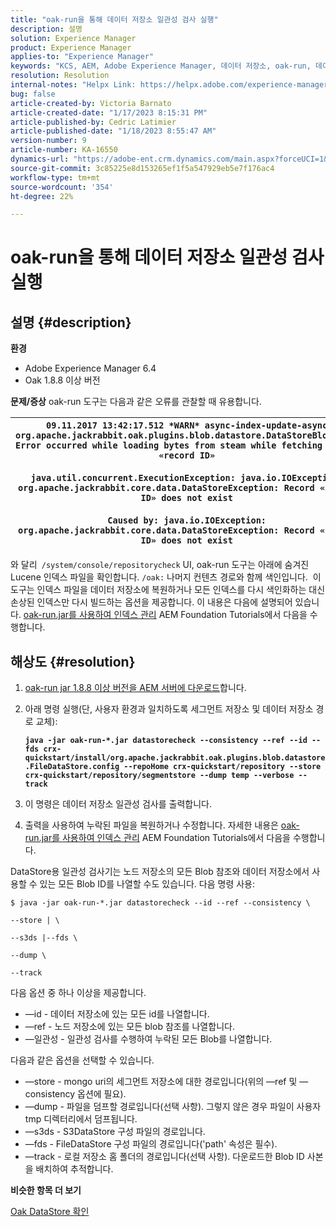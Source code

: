 ```yaml
---
title: "oak-run을 통해 데이터 저장소 일관성 검사 실행"
description: 설명
solution: Experience Manager
product: Experience Manager
applies-to: "Experience Manager"
keywords: "KCS, AEM, Adobe Experience Manager, 데이터 저장소, oak-run, 데이터 저장소 일관성 검사"
resolution: Resolution
internal-notes: "Helpx Link: https://helpx.adobe.com/experience-manager/kb/How-to-run-a-datastore-consistency-check-via-oak-run-AEM.html"
bug: false
article-created-by: Victoria Barnato
article-created-date: "1/17/2023 8:15:31 PM"
article-published-by: Cedric Latimier
article-published-date: "1/18/2023 8:55:47 AM"
version-number: 9
article-number: KA-16550
dynamics-url: "https://adobe-ent.crm.dynamics.com/main.aspx?forceUCI=1&pagetype=entityrecord&etn=knowledgearticle&id=a94403af-a396-ed11-aad1-6045bd006079"
source-git-commit: 3c85225e8d153265ef1f5a547929eb5e7f176ac4
workflow-type: tm+mt
source-wordcount: '354'
ht-degree: 22%

---
```


# oak-run을 통해 데이터 저장소 일관성 검사 실행

## 설명 {#description}

<b>환경</b>
- Adobe Experience Manager 6.4
- Oak 1.8.8 이상 버전



<b>문제/증상</b>
oak-run 도구는 다음과 같은 오류를 관찰할 때 유용합니다.


| `09.11.2017 13:42:17.512 *WARN* async-index-update-async org.apache.jackrabbit.oak.plugins.blob.datastore.DataStoreBlobStore Error occurred while loading bytes from steam while fetching for id «record ID»`<br><br>`java.util.concurrent.ExecutionException: java.io.IOException: org.apache.jackrabbit.core.data.DataStoreException: Record «record ID» does not exist`<br><br>`Caused by: java.io.IOException: org.apache.jackrabbit.core.data.DataStoreException: Record «record ID» does not exist` |
| --- |




와 달리` /system/console/repositorycheck` UI, oak-run 도구는 아래에 숨겨진 Lucene 인덱스 파일을 확인합니다. `/oak:` 나머지 컨텐츠 경로와 함께 색인입니다.  이 도구는 인덱스 파일을 데이터 저장소에 복원하거나 모든 인덱스를 다시 색인화하는 대신 손상된 인덱스만 다시 빌드하는 옵션을 제공합니다. 이 내용은 다음에 설명되어 있습니다. [oak-run.jar를 사용하여 인덱스 관리](https://experienceleague.adobe.com/docs/experience-manager-learn/foundation/administration/use-oak-run-jar-to-manage-indexes.html?lang=en) AEM Foundation Tutorials에서 다음을 수행합니다.


## 해상도 {#resolution}


1. [oak-run jar 1.8.8 이상 버전을 AEM 서버에 다운로드](https://repo1.maven.org/maven2/org/apache/jackrabbit/oak-run/)합니다.
2. 아래 명령 실행(단, 사용자 환경과 일치하도록 세그먼트 저장소 및 데이터 저장소 경로 교체):

   <b>`java -jar oak-run-*.jar datastorecheck --consistency --ref --id --fds crx-quickstart/install/org.apache.jackrabbit.oak.plugins.blob.datastore.FileDataStore.config --repoHome crx-quickstart/repository --store crx-quickstart/repository/segmentstore --dump temp --verbose --track`</b>


3. 이 명령은 데이터 저장소 일관성 검사를 출력합니다.
4. 출력을 사용하여 누락된 파일을 복원하거나 수정합니다. 자세한 내용은 [oak-run.jar를 사용하여 인덱스 관리](https://experienceleague.adobe.com/docs/experience-manager-learn/foundation/administration/use-oak-run-jar-to-manage-indexes.html?lang=en) AEM Foundation Tutorials에서 다음을 수행합니다.


DataStore용 일관성 검사기는 노드 저장소의 모든 Blob 참조와 데이터 저장소에서 사용할 수 있는 모든 Blob ID를 나열할 수도 있습니다. 다음 명령 사용:

`$ java -jar oak-run-*.jar datastorecheck --id --ref --consistency \`

`--store | \`

`--s3ds |--fds \`

`--dump \`

`--track`

다음 옵션 중 하나 이상을 제공합니다.

- —id - 데이터 저장소에 있는 모든 id를 나열합니다.
- —ref - 노드 저장소에 있는 모든 blob 참조를 나열합니다.
- —일관성 - 일관성 검사를 수행하여 누락된 모든 Blob를 나열합니다.


다음과 같은 옵션을 선택할 수 있습니다.

- —store - mongo uri의 세그먼트 저장소에 대한 경로입니다(위의 —ref 및 —consistency 옵션에 필요).
- —dump - 파일을 덤프할 경로입니다(선택 사항). 그렇지 않은 경우 파일이 사용자 tmp 디렉터리에서 덤프됩니다.
- —s3ds - S3DataStore 구성 파일의 경로입니다.
- —fds - FileDataStore 구성 파일의 경로입니다(&#39;path&#39; 속성은 필수).
- —track - 로컬 저장소 홈 폴더의 경로입니다(선택 사항). 다운로드한 Blob ID 사본을 배치하여 추적합니다.


<b>비슷한 항목 더 보기</b>

[Oak DataStore 확인](https://github.com/apache/jackrabbit-oak/tree/1.8/oak-run#oak-datastore-check)
